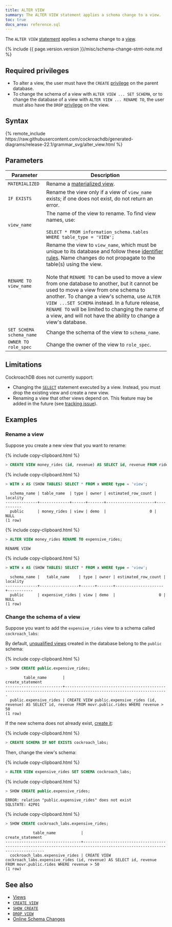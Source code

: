 ```yaml
---
title: ALTER VIEW
summary: The ALTER VIEW statement applies a schema change to a view.
toc: true
docs_area: reference.sql
---
```


The `ALTER VIEW` [statement](sql-statements.html) applies a schema change to a [view](views.html).

{% include {{ page.version.version }}/misc/schema-change-stmt-note.md %}

## Required privileges

- To alter a view, the user must have the `CREATE` [privilege](security-reference/authorization.html#managing-privileges) on the parent database.
- To change the schema of a view with `ALTER VIEW ... SET SCHEMA`, or to change the database of a view with `ALTER VIEW ... RENAME TO`, the user must also have the `DROP` [privilege](security-reference/authorization.html#managing-privileges) on the view.

## Syntax

<div>
{% remote_include https://raw.githubusercontent.com/cockroachdb/generated-diagrams/release-22.1/grammar_svg/alter_view.html %}
</div>

## Parameters

Parameter | Description
----------|------------
`MATERIALIZED` |  Rename a [materialized view](views.html#materialized-views).
`IF EXISTS` | Rename the view only if a view of `view_name` exists; if one does not exist, do not return an error.
`view_name` | The name of the view to rename. To find view names, use:<br><br>`SELECT * FROM information_schema.tables WHERE table_type = 'VIEW';`
`RENAME TO view_name` | Rename the view to `view_name`, which must be unique to its database and follow these [identifier rules](keywords-and-identifiers.html#identifiers). Name changes do not propagate to the  table(s) using the view.<br><br>Note that `RENAME TO` can be used to move a view from one database to another, but it cannot be used to move a view from one schema to another. To change a view's schema, use `ALTER VIEW ...SET SCHEMA` instead. In a future release, `RENAME TO` will be limited to changing the name of a view, and will not have the ability to change a view's database.
`SET SCHEMA schema_name` | Change the schema of the view to `schema_name`.
`OWNER TO role_spec` |  Change the owner of the view to `role_spec`.

## Limitations

CockroachDB does not currently support:

- Changing the [`SELECT`](select-clause.html) statement executed by a view. Instead, you must drop the existing view and create a new view.
- Renaming a view that other views depend on. This feature may be added in the future (see [tracking issue](https://github.com/cockroachdb/cockroach/issues/10083)).

## Examples

### Rename a view

Suppose you create a new view that you want to rename:

{% include copy-clipboard.html %}
~~~ sql
> CREATE VIEW money_rides (id, revenue) AS SELECT id, revenue FROM rides WHERE revenue > 50;
~~~

{% include copy-clipboard.html %}
~~~ sql
> WITH x AS (SHOW TABLES) SELECT * FROM x WHERE type = 'view';
~~~

~~~
  schema_name | table_name  | type | owner | estimated_row_count | locality
--------------+-------------+------+-------+---------------------+-----------
  public      | money_rides | view | demo  |                   0 | NULL
(1 row)
~~~

{% include copy-clipboard.html %}
~~~ sql
> ALTER VIEW money_rides RENAME TO expensive_rides;
~~~
~~~
RENAME VIEW
~~~

{% include copy-clipboard.html %}
~~~ sql
> WITH x AS (SHOW TABLES) SELECT * FROM x WHERE type = 'view';
~~~

~~~
  schema_name |   table_name    | type | owner | estimated_row_count | locality
--------------+-----------------+------+-------+---------------------+-----------
  public      | expensive_rides | view | demo  |                   0 | NULL
(1 row)
~~~

### Change the schema of a view

Suppose you want to add the `expensive_rides` view to a schema called `cockroach_labs`:

By default, [unqualified views](sql-name-resolution.html#lookup-with-unqualified-names) created in the database belong to the `public` schema:

{% include copy-clipboard.html %}
~~~ sql
> SHOW CREATE public.expensive_rides;
~~~

~~~
        table_name       |                                                 create_statement
-------------------------+-------------------------------------------------------------------------------------------------------------------
  public.expensive_rides | CREATE VIEW public.expensive_rides (id, revenue) AS SELECT id, revenue FROM movr.public.rides WHERE revenue > 50
(1 row)
~~~

If the new schema does not already exist, [create it](create-schema.html):

{% include copy-clipboard.html %}
~~~ sql
> CREATE SCHEMA IF NOT EXISTS cockroach_labs;
~~~

Then, change the view's schema:

{% include copy-clipboard.html %}
~~~ sql
> ALTER VIEW expensive_rides SET SCHEMA cockroach_labs;
~~~

{% include copy-clipboard.html %}
~~~ sql
> SHOW CREATE public.expensive_rides;
~~~

~~~
ERROR: relation "public.expensive_rides" does not exist
SQLSTATE: 42P01
~~~

{% include copy-clipboard.html %}
~~~ sql
> SHOW CREATE cockroach_labs.expensive_rides;
~~~

~~~
            table_name           |                                                     create_statement
---------------------------------+---------------------------------------------------------------------------------------------------------------------------
  cockroach_labs.expensive_rides | CREATE VIEW cockroach_labs.expensive_rides (id, revenue) AS SELECT id, revenue FROM movr.public.rides WHERE revenue > 50
(1 row)
~~~

## See also

- [Views](views.html)
- [`CREATE VIEW`](create-view.html)
- [`SHOW CREATE`](show-create.html)
- [`DROP VIEW`](drop-view.html)
- [Online Schema Changes](online-schema-changes.html)
